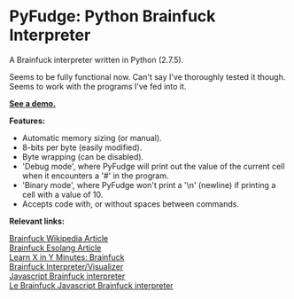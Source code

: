 PyFudge: Python Brainfuck Interpreter
=============================

A Brainfuck interpreter written in Python (2.7.5). 

Seems to be fully functional now. Can't say I've thoroughly tested it though. Seems to work with the programs I've fed into it.

**[See a demo.](http://repl.it/MQz/1)**

**Features:**

  - Automatic memory sizing (or manual).
  - 8-bits per byte (easily modified).
  - Byte wrapping (can be disabled).
  - 'Debug mode', where PyFudge will print out the value of the current cell when it encounters a '#' in the program.
  - 'Binary mode', where PyFudge won't print a '\n' (newline) if printing a cell with a value of 10.
  - Accepts code with, or without spaces between commands.

**Relevant links:**  

[Brainfuck Wikipedia Article](http://en.wikipedia.org/wiki/Brainfuck)  
[Brainfuck Esolang Article](http://esolangs.org/wiki/Brainfuck)  
[Learn X in Y Minutes: Brainfuck](http://learnxinyminutes.com/docs/brainfuck/)  
[Brainfuck Interpreter/Visualizer](http://fatiherikli.github.io/brainfuck-visualizer/)  
[Javascript Brainfuck interpreter](http://nayuki.eigenstate.org/page/brainfuck-interpreter-javascript)  
[Le Brainfuck Javascript Brainfuck interpreter](http://copy.sh/brainfuck/)  
